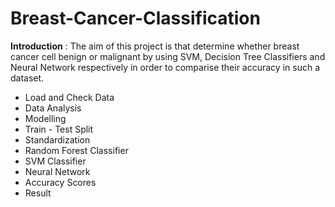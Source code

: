 # Breast-Cancer-Classification
**Introduction** :
The aim of this project is that determine whether breast cancer cell benign or malignant by using SVM, Decision Tree Classifiers and Neural Network respectively in order to comparise their accuracy in such a dataset.

- Load and Check Data
- Data Analysis
- Modelling
- Train - Test Split
- Standardization
- Random Forest Classifier
- SVM Classifier
- Neural Network
- Accuracy Scores
- Result
